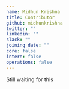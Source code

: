 ```yaml
---
name: Midhun Krishna
title: Contributor
github: midhunkrishna
twitter: ""
linkedin: ""
slack: ""
joining_date: ""
core: false
intern: false
operations: false
---
```


Still waiting for this
